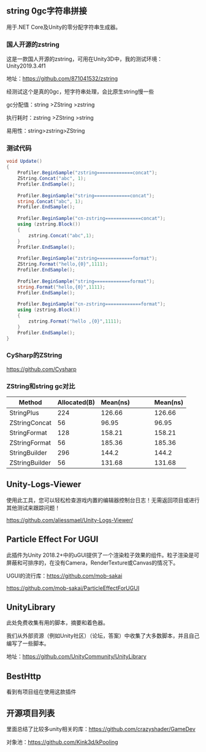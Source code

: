 ## string 0gc字符串拼接

用于.NET Core及Unity的零分配字符串生成器。

### 国人开源的zstring

这是一款国人开源的zstring，可用在Unity3D中，我的测试环境：Unity2019.3.4f1

地址：https://github.com/871041532/zstring

经测试这个是真的0gc，短字符串处理，会比原生string慢一些

gc分配值：string >ZString >zstring

执行耗时：zstring >ZString >string

易用性：string>zstring>ZString

### 测试代码

```c#
void Update()
{
	Profiler.BeginSample("zstring=============concat");
	ZString.Concat("abc", 1);
	Profiler.EndSample();
	
	Profiler.BeginSample("string=============concat");
	string.Concat("abc", 1);
	Profiler.EndSample();
	
	Profiler.BeginSample("cn-zstring=============concat");
	using (zstring.Block())
	{
		zstring.Concat("abc",1);
	}
	Profiler.EndSample();
	
	Profiler.BeginSample("zstring=============format");
	ZString.Format("hello,{0}",1111);
	Profiler.EndSample();
	
	Profiler.BeginSample("string=============format");
	string.Format("hello,{0}",1111);
	Profiler.EndSample();
	
	Profiler.BeginSample("cn-zstring=============format");
	using (zstring.Block())
	{
		zstring.Format("hello ,{0}",1111);
	}
	Profiler.EndSample();
}
```



### CySharp的ZString

https://github.com/Cysharp

### ZString和string gc对比

| Method         | Allocated(B) | Mean(ns) |      |      |      | Mean(ns) |
| -------------- | ------------ | -------- | ---- | ---- | ---- | -------- |
| StringPlus     | 224          | 126.66   |      |      |      | 126.66   |
| ZStringConcat  | 56           | 96.95    |      |      |      | 96.95    |
| StringFormat   | 128          | 158.21   |      |      |      | 158.21   |
| ZStringFormat  | 56           | 185.36   |      |      |      | 185.36   |
| StringBuilder  | 296          | 144.2    |      |      |      | 144.2    |
| ZStringBuilder | 56           | 131.68   |      |      |      | 131.68   |

## Unity-Logs-Viewer

使用此工具，您可以轻松检查游戏内置的编辑器控制台日志！无需返回项目或进行其他测试来跟踪问题！

https://github.com/aliessmael/Unity-Logs-Viewer/

## Particle Effect For UGUI

此插件为Unity 2018.2+中的uGUI提供了一个渲染粒子效果的组件。粒子渲染是可屏蔽和可排序的，在没有Camera，RenderTexture或Canvas的情况下。

UGUI的流行库：https://github.com/mob-sakai

https://github.com/mob-sakai/ParticleEffectForUGUI

## UnityLibrary

此处免费收集有用的脚本，摘要和着色器。

我们从外部资源（例如Unity社区）（论坛，答案）中收集了大多数脚本，并且自己编写了一些脚本。

地址：https://github.com/UnityCommunity/UnityLibrary

## BestHttp

看到有项目组在使用这款插件



## 开源项目列表

里面总结了比较多unity相关的库：https://github.com/crazyshader/GameDev

对象池：https://github.com/Kink3d/kPooling